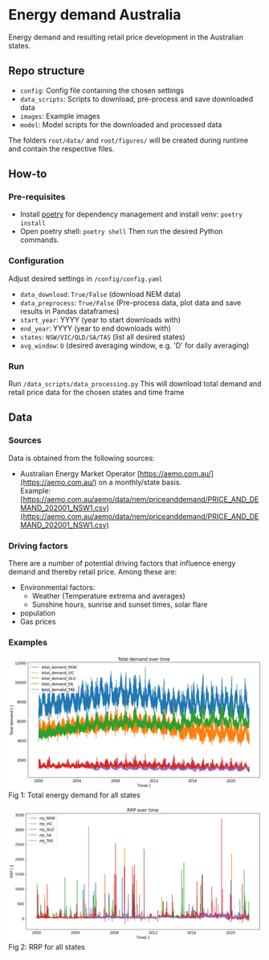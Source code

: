# Energy demand Australia
Energy demand and resulting retail price development in the Australian states. 

## Repo structure
- `config`: Config file containing the chosen settings
- `data_scripts`: Scripts to download, pre-process and save downloaded data
- `images`: Example images
- `model`: Model scripts for the downloaded and processed data

The folders `root/data/` and `root/figures/` will be created during runtime and contain the respective files. 

## How-to

### Pre-requisites
- Install [poetry](https://python-poetry.org/) for dependency management and install venv: 
  `poetry install`
- Open poetry shell:
  `poetry shell`
Then run the desired Python commands.

### Configuration
Adjust desired settings in `/config/config.yaml`
  - `data_download`: `True/False` (download NEM data)
  - `data_preprocess`: `True/False` (Pre-process data, plot data and save results in Pandas dataframes)
  - `start_year`: YYYY (year to start downloads with)
  - `end_year`: YYYY (year to end downloads with)
  - `states`: `NSW/VIC/QLD/SA/TAS` (list all desired states)
  - `avg_window`: `D` (desired averaging window, e.g. 'D' for daily averaging)

### Run
Run `/data_scripts/data_processing.py` 
   This will download total demand and retail price data for the chosen states and time frame

## Data

### Sources
Data is obtained from the following sources:
- Australian Energy Market Operator [https://aemo.com.au/](https://aemo.com.au/) on a monthly/state basis.  
Example: [https://aemo.com.au/aemo/data/nem/priceanddemand/PRICE_AND_DEMAND_202001_NSW1.csv](https://aemo.com.au/aemo/data/nem/priceanddemand/PRICE_AND_DEMAND_202001_NSW1.csv)

### Driving factors
There are a number of potential driving factors that influence energy demand and thereby retail price. Among these are:
- Environmental factors:
  - Weather (Temperature extrema and averages)
  - Sunshine hours, sunrise and sunset times, solar flare
- population
- Gas prices

### Examples

![Total energy demand](/images/total_demand_over_time_all.png "total demand")  
Fig 1: Total energy demand for all states  

![RRP](/images/rrp_over_time_all.png "RRP")  
Fig 2: RRP for all states

